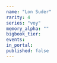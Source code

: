 ```yaml
---
name: "Lon Suder"
rarity: 4
series: "voy"
memory_alpha: ""
bigbook_tier:
events:
in_portal:
published: false
---
```

